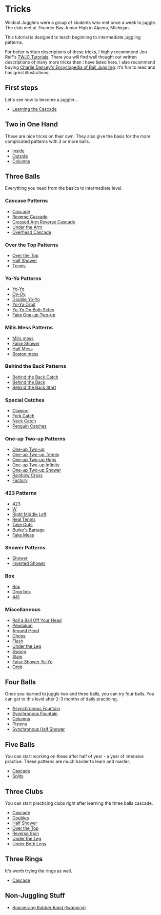 # Tricks

Wildcat Jugglers were a group of students who met once a week to juggle. The club met at Thunder Bay Junior High in Alpena, Michigan.

This tutorial is designed to teach beginning to intermediate juggling patterns.

For better written descriptions of these tricks, I highly recommend Jon Relf's [TWJC Tutorials](http://www.twjc.co.uk/tutorials.html). There you will find well thought out written descriptions of many more tricks than I have listed here. I also recommend buying
[Charlie Dancey's Encyclopedia of Ball Juggling](https://www.goodreads.com/book/show/969254.Charlie_Dancey_s_Encyclopaedia_of_Ball_Juggling). It's fun to read and has great illustrations.

## First steps

Let's see how to become a juggler…

-  [Learning the Cascade](/en/learningthecascade.md)

## Two in One Hand

These are nice tricks on their own. They also give the basis for the more complicated patterns with 3 or more balls.

-  [Inside](/en/twoinonehand-inside.md)
-  [Outside](/en/twoinonehand-outside.md)
-  [Columns](/en/twoinonehand-columns.md)

## Three Balls

Everything you need from the basics to intermediate level.
### Cascase Patterns

-  [Cascade](/en/cascade.md)
-  [Reverse Cascade](/en/reversecascade.md)
-  [Crossed Arm Reverse Cascade](/en/crossedarmreversecascade.md)
-  [Under the Arm](/en/underthearm.md)
-  [Overhead Cascade](/en/overheadcascade.md)

### Over the Top Patterns

-  [Over the Top](/en/overthetop.md)
-  [Half Shower](/en/halfshower.md)
-  [Tennis](/en/tennis.md)

### Yo-Yo Patterns

-  [Yo-Yo](/en/yo-yo.md)
-  [Oy-Oy](/en/oy-oy.md)
-  [Double Yo-Yo](/en/doubleyo-yo.md)
-  [Yo-Yo Orbit](/en/yo-yoorbit.md)
-  [Yo-Yo On Both Sides](/en/yo-yoonbothsides.md)
-  [Fake One-up Two-up](/en/fakeone-uptwo-up.md)

### Mills Mess Patterns

-  [Mills mess](/en/millsmess.md)
-  [False Shower](/en/falseshower.md)
-  [Half Mess](/en/halfmess.md)
-  [Boston mess](/en/bostonmess.md)

### Behind the Back Patterns

-  [Behind the Back Catch](/en/behindthebackcatch.md)
-  [Behind the Back](/en/behindtheback.md)
-  [Behind the Back Start](/en/behindthebackstart.md)

### Special Catches

-  [Clawing](/en/clawing.md)
-  [Fork Catch](/en/forkcatch.md)
-  [Neck Catch](/en/neckcatch.md)
-  [Penguin Catches](/en/penguincatches.md)

### One-up Two-up Patterns

-  [One-up Two-up](/en/one-uptwo-up.md)
-  [One-up Two-up Tennis](/en/one-uptwo-uptennis.md)
-  [One-up Two-up Hops](/en/one-uptwo-uphops.md)
-  [One-up Two-up Infinity](/en/one-uptwo-upinfinity.md)
-  [One-up Two-up Shower](/en/one-uptwo-upshower.md)
-  [Rainbow Cross](/en/rainbowcross.md)
-  [Factory](/en/factory.md)

### 423 Patterns

-  [423](/en/423.md)
-  [W](/en/w.md)
-  [Right Middle Left](/en/rightmiddleleft.md)
-  [Real Tennis](/en/realtennis.md)
-  [Take Outs](/en/takeouts.md)
-  [Burke's Barrage](/en/burkesbarrage.md)
-  [Fake Mess](/en/fakemess.md)

### Shower Patterns

-  [Shower](/en/shower.md)
-  [Inverted Shower](/en/invertedshower.md)

### Box

-  [Box](/en/box.md)
-  [Drop box](/en/dropbox.md)
-  [441](/en/441.md)

### Miscellaneous

-  [Roll a Ball Off Your Head](/en/rollaballoffyourhead.md)
-  [Pendulum](/en/pendulum.md)
-  [Around Head](/en/aroundhead.md)
-  [Chops](/en/chops.md)
-  [Flash](/en/flash.md)
-  [Under the Leg](/en/undertheleg.md)
-  [Swoop](/en/swoop.md)
-  [Slam](/en/slam.md)
-  [False Shower Yo-Yo](/en/falseshoweryo-yo.md)
-  [Orbit](/en/orbit.md)

## Four Balls

Once you learned to juggle two and three balls, you can try four balls. You can get to this level after 2-3 months of daily practicing.

-  [Asynchronous Fountain](/en/fourballasynchronousfountain.md)
-  [Synchronous Fountain](/en/fourballsynchronousfountain.md)
-  [Columns](/en/fourballcolumns.md)
-  [Pistons](/en/fourballpistons.md)
-  [Synchronous Half Shower](/en/fourballsynchronoushalfshower.md)

## Five Balls

You can start working on these after half of year - a year of intensive practice. These patterns are much harder to learn and master.

-  [Cascade](/en/fiveballcascade.md)
-  [Splits](/en/fiveballsplits.md)

## Three Clubs

You can start practicing clubs right after learning the three balls cascade.

-  [Cascade](/en/clubcascade.md)
-  [Doubles](/en/clubdoubles.md)
-  [Half Shower](/en/clubhalfshower.md)
-  [Over the Top](/en/cluboverthetop.md)
-  [Reverse Spin](/en/clubreversespin.md)
-  [Under the Leg](/en/clubundertheleg.md)
-  [Under Both Legs](/en/clubunderbothlegs.md)

## Three Rings

It's worth trying the rings as well.
-  [Cascade](/en/ringcascade.md)

## Non-Juggling Stuff

-  [Boomerang Rubber Band (twanging)](/en/boomerang-rubber-band.md)


